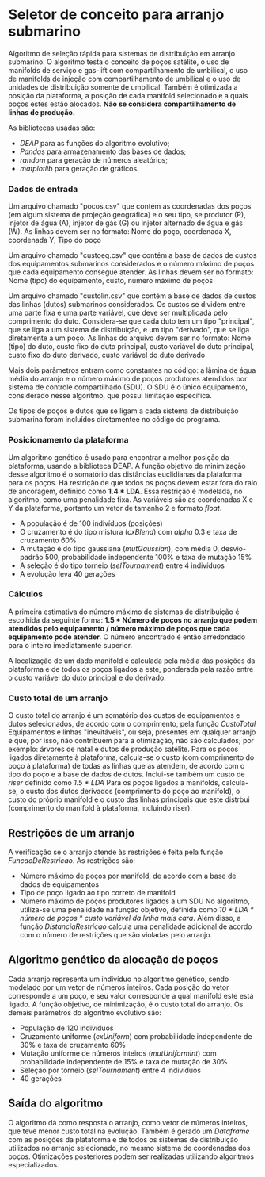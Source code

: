 # Seletor de conceito para arranjo submarino
Algoritmo de seleção rápida para sistemas de distribuição em arranjo submarino.
O algoritmo testa o conceito de poços satélite, o uso de manifolds de serviço e gas-lift com compartilhamento de umbilical, o uso de manifolds de injeção com compartilhamento de umbilical e o uso de unidades de distribuição somente de umbilical.
Também é otimizada a posição da plataforma, a posição de cada manifold selecionado e a quais poços estes estão alocados.
**Não se considera compartilhamento de linhas de produção.**

As bibliotecas usadas são:
- *DEAP* para as funções do algoritmo evolutivo;
- *Pandas* para armazenamento das bases de dados;
- *random* para geração de números aleatórios;
- *matplotlib* para geração de gráficos.

### Dados de entrada
Um arquivo chamado "pocos.csv" que contém as coordenadas dos poços (em algum sistema de projeção geográfica) e o seu tipo, se produtor (P), injetor de água (A), injetor de gás (G) ou injetor alternado de água e gás (W).
As linhas devem ser no formato:
Nome do poço, coordenada X, coordenada Y, Tipo do poço

Um arquivo chamado "custoeq.csv" que contém a base de dados de custos dos equipamentos submarinos considerados e o número máximo de poços que cada equipamento consegue atender.
As linhas devem ser no formato:
Nome (tipo) do equipamento, custo, número máximo de poços

Um arquivo chamado "custolin.csv" que contém a base de dados de custos das linhas (dutos) submarinos considerados.
Os custos se dividem entre uma parte fixa e uma parte variável, que deve ser multiplicada pelo comprimento do duto.
Considera-se que cada duto tem um tipo "principal", que se liga a um sistema de distribuição, e um tipo "derivado", que se liga diretamente a um poço.
As linhas do arquivo devem ser no formato:
Nome (tipo) do duto, custo fixo do duto principal, custo variável do duto principal, custo fixo do duto derivado, custo variável do duto derivado

Mais dois parâmetros entram como constantes no código: a lâmina de água média do arranjo e o número máximo de poços produtores atendidos por sistema de controle compartilhado (SDU). O SDU é o único equipamento, considerado nesse algoritmo, que possui limitação específica.

Os tipos de poços e dutos que se ligam a cada sistema de distribuição submarina foram incluídos diretamentee no código do programa.

### Posicionamento da plataforma

Um algoritmo genético é usado para encontrar a melhor posição da plataforma, usando a biblioteca DEAP.
A função objetivo de minimização desse algoritmo é o somatório das distâncias euclidianas da plataforma para os poços.
Há restrição de que todos os poços devem estar fora do raio de ancoragem, definido como **1.4 * LDA**. Essa restrição é modelada, no algoritmo, como uma penalidade fixa.
As variáveis são as coordenadas X e Y da plataforma, portanto um vetor de tamanho 2 e formato *float*.
- A população é de 100 indivíduos (posições)
- O cruzamento é do tipo mistura (*cxBlend*) com *alpha* 0.3 e taxa de cruzamento 60%
- A mutação é do tipo gaussiana (*mutGaussian*), com média 0, desvio-padrão 500, probabilidade independente 100% e taxa de mutação 15%
- A seleção é do tipo torneio (*selTournament*) entre 4 indivíduos
- A evolução leva 40 gerações

### Cálculos

A primeira estimativa do número máximo de sistemas de distribuição é escolhida da seguinte forma:
**1.5 * Número de poços no arranjo que podem atendidos pelo equipamento / número máximo de poços que cada equipamento pode atender.**
O número encontrado é então arredondado para o inteiro imediatamente superior.

A localização de um dado manifold é calculada pela média das posições da plataforma e de todos os poços ligados a este, ponderada pela razão entre o custo variável do duto principal e do derivado.

### Custo total de um arranjo

O custo total do arranjo é um somatório dos custos de equipamentos e dutos selecionados, de acordo com o comprimento, pela função *CustoTotal*
Equipamentos e linhas "inevitáveis", ou seja, presentes em qualquer arranjo e que, por isso, não contribuem para a otimização, não são calculados; por exemplo: árvores de natal e dutos de produção satélite.
Para os poços ligados diretamente à plataforma, calcula-se o custo (com comprimento do poço à plataforma) de todas as linhas que as atendem, de acordo com o tipo do poço e a base de dados de dutos.
Inclui-se também um custo de *riser* definido como *1.5 * LDA*
Para os poços ligados a manifolds, calcula-se, o custo dos dutos derivados (comprimento do poço ao manifold), o custo do próprio manifold e o custo das linhas principais que este distrbui (comprimento do manifold à plataforma, incluindo riser).

## Restrições de um arranjo

A verificação se o arranjo atende às restrições é feita pela função *FuncaoDeRestricao*.
As restrições são:
- Número máximo de poços por manifold, de acordo com a base de dados de equipamentos
- Tipo de poço ligado ao tipo correto de manifold
- Número máximo de poços produtores ligados a um SDU
No algoritmo, utiliza-se uma penalidade na função objetivo, definida como *10 * LDA * número de poços * custo variável da linha mais cara*.
Além disso, a função *DistanciaRestricao* calcula uma penalidade adicional de acordo com o número de restrições que são violadas pelo arranjo.

## Algoritmo genético da alocação de poços

Cada arranjo representa um indivíduo no algoritmo genético, sendo modelado por um vetor de números inteiros.
Cada posição do vetor corresponde a um poço, e seu valor corresponde a qual manifold este está ligado.
A função objetivo, de minimização, é o custo total do arranjo.
Os demais parâmetros do algoritmo evolutivo são:
- População de 120 indivíduos
- Cruzamento uniforme (*cxUniform*) com probabilidade independente de 30% e taxa de cruzamento 60%
- Mutação uniforme de números inteiros (*mutUniformInt*) com probabilidade independente de 15% e taxa de mutação de 30%
- Seleção por torneio (*selTournament*) entre 4 indivíduos
- 40 gerações

## Saída do algoritmo

O algoritmo dá como resposta o arranjo, como vetor de números inteiros, que teve menor custo total na evolução.
Também é gerado um *Dataframe* com as posições da plataforma e de todos os sistemas de distribuição utilizados no arranjo selecionado, no mesmo sistema de coordenadas dos poços.
Otimizações posteriores podem ser realizadas utilizando algoritmos especializados.
